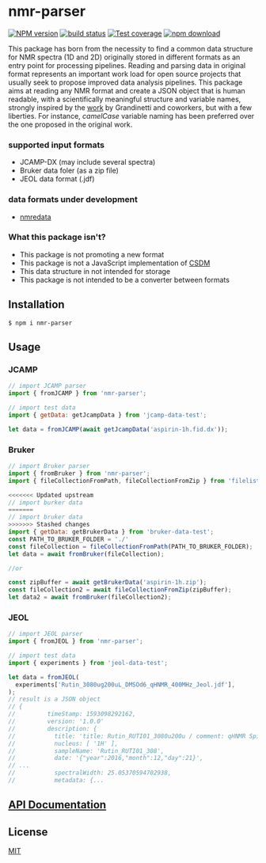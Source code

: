 # nmr-parser

[![NPM version][npm-image]][npm-url]
[![build status][ci-image]][ci-url]
[![Test coverage][codecov-image]][codecov-url]
[![npm download][download-image]][download-url]

This package has born from the necessity to find a common data structure for NMR spectra (1D and 2D) originally stored in different formats as an entry point for processing pipelines. Reading and parsing data in original format represents an important work load for open source projects that usually seek to propose improved data analysis pipelines. This package aims at reading any NMR format and create a JSON object that is human readable, with a scientifically meaningful structure and variable names, strongly inspired by the [work](https://doi.org/10.1371/journal.pone.0225953) by Grandinetti and coworkers, but with a few liberties. For instance, _camelCase_ variable naming has been preferred over the one proposed in the original work.

### supported input formats

- JCAMP-DX (may include several spectra)
- Bruker data foler (as a zip file)
- JEOL data format (.jdf)

### data formats under development

- [nmredata](http://nmredata.org/)

### What this package isn't?

- This package is not promoting a new format
- This package is not a JavaScript implementation of [CSDM](https://doi.org/10.1371/journal.pone.0225953)
- This data structure in not intended for storage
- This package is not intended to be a converter between formats

## Installation

`$ npm i nmr-parser`

## Usage

### JCAMP

```js
// import JCAMP parser
import { fromJCAMP } from 'nmr-parser';

// import test data
import { getData: getJcampData } from 'jcamp-data-test';

let data = fromJCAMP(await getJcampData('aspirin-1h.fid.dx'));
```

### Bruker

```js
// import Bruker parser
import { fromBruker } from 'nmr-parser';
import { fileCollectionFromPath, fileCollectionFromZip } from 'filelist-utils';

<<<<<<< Updated upstream
// import burker data
=======
// import bruker data
>>>>>>> Stashed changes
import { getData: getBrukerData } from 'bruker-data-test';
const PATH_TO_BRUKER_FOLDER = './'
const fileCollection = fileCollectionFromPath(PATH_TO_BRUKER_FOLDER);
let data = await fromBruker(fileCollection);

//or

const zipBuffer = await getBrukerData('aspirin-1h.zip');
const fileCollection2 = await fileCollectionFromZip(zipBuffer);
let data2 = await fromBruker(fileCollection2);
```

### JEOL

```js
// import JEOL parser
import { fromJEOL } from 'nmr-parser';

// import test data
import { experiments } from 'jeol-data-test';

let data = fromJEOL(
  experiments['Rutin_3080ug200uL_DMSOd6_qHNMR_400MHz_Jeol.jdf'],
);
// result is a JSON object
// {
//         timeStamp: 1593098292162,
//         version: '1.0.0'
//         description: {
//           title: 'title: Rutin_RUTI01_3080u200u / comment: qHNMR Spinning GARP Gated 13C Decoupled 20p 9pCntr 32K 90deg aq+d1=60s NS=128 / author:gfp / site: UIC ECZ400',
//           nucleus: [ '1H' ],
//           sampleName: 'Rutin_RUTI01_308',
//           date: '{"year":2016,"month":12,"day":21}',
// ...
//           spectralWidth: 25.05370594702938,
//           metadata: {...
```

## [API Documentation](https://cheminfo.github.io/nmr-parser/)

## License

[MIT](./LICENSE)

[npm-image]: https://img.shields.io/npm/v/nmr-parser.svg
[npm-url]: https://www.npmjs.com/package/nmr-parser
[ci-image]: https://github.com/cheminfo/nmr-parser/workflows/Node.js%20CI/badge.svg?branch=main
[ci-url]: https://github.com/cheminfo/nmr-parser/actions?query=workflow%3A%22Node.js+CI%22
[codecov-image]: https://img.shields.io/codecov/c/github/cheminfo/nmr-parser.svg
[codecov-url]: https://codecov.io/gh/cheminfo/nmr-parser
[download-image]: https://img.shields.io/npm/dm/nmr-parser.svg
[download-url]: https://www.npmjs.com/package/nmr-parser
